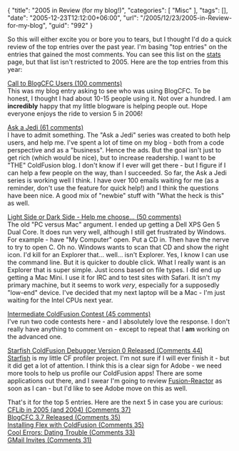 {
	"title": "2005 in Review (for my blog!)",
	"categories": [
		"Misc"
	],
	"tags": [],
	"date": "2005-12-23T12:12:00+06:00",
	"url": "/2005/12/23/2005-in-Review-for-my-blog",
	"guid": "992"
}

So this will either excite you or bore you to tears, but I thought I'd do a quick review of the top entries over the past year. I'm basing "top entries" on the entries that gained the most comments. You can see this list on the <a href="http://ray.camdenfamily.com/stats.cfm">stats</a> page, but that list isn't restricted to 2005. Here are the top entries from this year:
<!--more-->
<a href="http://ray.camdenfamily.com/index.cfm/2005/10/26/Call-to-BlogCFC-Users">Call to BlogCFC Users (100 comments)</a><br>
This was my blog entry asking to see who was using BlogCFC. To be honest, I thought I had about 10-15 people using it. Not over a hundred. I am <b>incredibly</b> happy that my little blogware is helping people out. Hope everyone enjoys the ride to version 5 in 2006!

<a href="http://ray.camdenfamily.com/index.cfm/2005/7/26/Ask-a-Jedi">Ask a Jedi (61 comments)</a><br>
I have to admit something. The "Ask a Jedi" series was created to both help users, and help me. I've spent a lot of time on my blog - both from a code perspective and as a "business". Hence the ads. But the goal isn't just to get rich (which would be nice), but to increase readership. I want to be "THE" ColdFusion blog. I don't know if I ever will get there - but I figure if I can help a few people on the way, than I succeeded. So far, the Ask a Jedi series is working well I think. I have over 100 emails waiting for me (as a reminder, don't use the feature for quick help!) and I think the questions have been nice. A good mix of "newbie" stuff with "What the heck is this" as well.

<a href="http://ray.camdenfamily.com/index.cfm?mode=entry&entry=6156D4C4-BF65-DCA7-0CEBD98E248664A3">Light Side or Dark Side - Help me choose... (50 comments)</a><br>
The old "PC versus Mac" argument. I ended up getting a Dell XPS Gen 5 Dual Core. It does run very well, although I still get frustrated by Windows. For example - have "My Computer" open. Put a CD in. Then have the nerve to try to open C. Oh no. Windows wants to scan that CD and show the right icon. I'd kill for an Explorer that... well... isn't Explorer. Yes, I know I can use the command line. But it is quicker to double click. What I really want is an Explorer that is super simple. Just icons based on file types. I did end up getting a Mac Mini. I use it for IRC and to test sites with Safari. It isn't my primary machine, but it seems to work <i>very</i>, especially for a supposedly "low-end" device. I've decided that my next laptop will be a Mac - I'm just waiting for the Intel CPUs next year.

<a href="http://ray.camdenfamily.com/index.cfm/2005/10/30/Intermediate-ColdFusion-Contest">Intermediate ColdFusion Contest (45 comments)</a><br>
I've run two code contests here - and I absolutely love the response. I don't really have anything to comment on - except to repeat that I <b>am</b> working on the advanced one.

<a href="http://ray.camdenfamily.com/index.cfm/2005/10/24/Starfish-ColdFusion-Debugger-Version-0-Released">Starfish ColdFusion Debugger Version 0 Released (Comments 44)<br>
<a href="http://ray.camdenfamily.com/projects/starfish">Starfish</a> is my little CF profiler project. I'm not sure if I will ever finish it - but it did get a lot of attention. I think this is a clear sign for Adobe - we need more tools to help us profile our ColdFusion apps! There are some applications out there, and I swear I'm going to review <a href="http://www.fusion-reactor.com/">Fusion-Reactor</a> as soon as I can - but I'd like to see Adobe move on this as well.

That's it for the top 5 entries. Here are the next 5 in case you are curious:<br>
<a href="http://ray.camdenfamily.com/index.cfm?mode=entry&entry=4808F73B-9537-2C7C-1FEFB66FAC06DACB">CFLib in 2005 (and 2004) (Comments 37)<br>
<a href="http://ray.camdenfamily.com/index.cfm?mode=entry&entry=EB80DCFD-F06D-A009-8B5D5FD12FA1E761">BlogCFC 3.7 Released (Comments 35)<br>
<a href="http://ray.camdenfamily.com/index.cfm?mode=entry&entry=55737F34-AFCC-D5EA-7E59B0BE32EC8540">Installing Flex with ColdFusion (Comments 35)<br>
<a href="http://ray.camdenfamily.com/index.cfm/2005/12/1/Cool-Errors-Dating-Trouble">Cool Errors: Dating Trouble (Comments 33)<br>
<a href="http://ray.camdenfamily.com/index.cfm?mode=entry&entry=D88D3766-D7ED-AD1E-C9E14D0E198628A3">GMail Invites (Comments 31)<br>